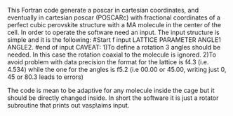 This Fortran code generate a poscar in cartesian coordinates, and eventually in cartesian poscar (POSCARc) with fractional coordinates of a perfect cubic perovskite structure
with a MA molecule in the center of the cell.
In order to operate the software need an input.
The input structure is simple and it is the following:
#Start f input
LATTICE PARAMETER
ANGLE1 ANGLE2.
#end of input
CAVEAT:
1)To define a rotation 3 angles should be needed. In this case the rotation coaxial to the molecule is ignored.
2)To avoid problem with data precision the format for the lattice is f4.3 (i.e. 4.534) while the one for the angles is  f5.2 (i.e 00.00 or 45.00, writing just 0, 45 or 80.3 leads to errors)

The code is mean to be adaptive for any molecule inside the cage but it should be directly changed inside.
In short the software it is just a rotator subroutine that prints out vasp\aims input.

 
